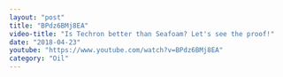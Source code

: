 ```yaml
---
layout: "post"
title: "BPdz6BMj8EA"
video-title: "Is Techron better than Seafoam? Let's see the proof!"
date: "2018-04-23"
youtube: "https://www.youtube.com/watch?v=BPdz6BMj8EA"
category: "Oil"
---
```

<div class="space-y-1"></div>